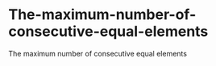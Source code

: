 # The-maximum-number-of-consecutive-equal-elements
The maximum number of consecutive equal elements
